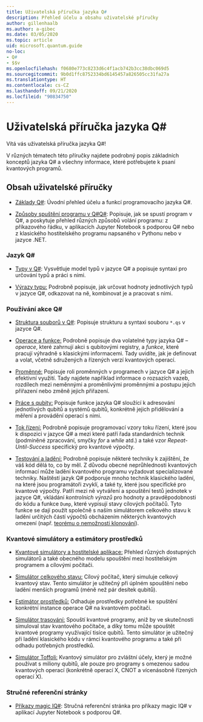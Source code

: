 ```yaml
---
title: Uživatelská příručka jazyka Q#
description: Přehled účelu a obsahu uživatelské příručky
author: gillenhaalb
ms.author: a-gibec
ms.date: 03/05/2020
ms.topic: article
uid: microsoft.quantum.guide
no-loc:
- Q#
- $$v
ms.openlocfilehash: f0680e773c8233d6c4f1acb742b3cc38dbc069d5
ms.sourcegitcommit: 9b0d1ffc8752334bd6145457a826505cc31fa27a
ms.translationtype: HT
ms.contentlocale: cs-CZ
ms.lasthandoff: 09/21/2020
ms.locfileid: "90834750"
---
```

# <a name="the-no-locq-user-guide"></a>Uživatelská příručka jazyka Q#

Vítá vás uživatelská příručka jazyka Q#! 

V různých tématech této příručky najdete podrobný popis základních konceptů jazyka Q# a všechny informace, které potřebujete k psaní kvantových programů.

## <a name="user-guide-contents"></a>Obsah uživatelské příručky

- [Základy Q#](xref:microsoft.quantum.guide.basics): Úvodní přehled účelu a funkcí programovacího jazyka Q#. 

- [Způsoby spuštění programu v Q#Q#](xref:microsoft.quantum.guide.host-programs): Popisuje, jak se spustí program v Q#, a poskytuje přehled různých způsobů volání programu: z příkazového řádku, v aplikacích Jupyter Notebook s podporou Q# nebo z klasického hostitelského programu napsaného v Pythonu nebo v jazyce .NET.

### <a name="no-locq-language"></a>Jazyk Q#

- [Typy v Q#](xref:microsoft.quantum.guide.types): Vysvětluje model typů v jazyce Q# a popisuje syntaxi pro určování typů a práci s nimi.

- [Výrazy typu:](xref:microsoft.quantum.guide.expressions) Podrobně popisuje, jak určovat hodnoty jednotlivých typů v jazyce Q#, odkazovat na ně, kombinovat je a pracovat s nimi. 

### <a name="using-no-locq"></a>Používání akce Q#

- [Struktura souborů v Q#](xref:microsoft.quantum.guide.filestructure): Popisuje strukturu a syntaxi souboru `*.qs` v jazyce Q#.

- [Operace a funkce:](xref:microsoft.quantum.guide.operationsfunctions) Podrobně popisuje dva volatelné typy jazyka Q# – *operace*, které zahrnují akci s qubitovými registry, a *funkce*, které pracují výhradně s klasickými informacemi. 
    Tady uvidíte, jak je definovat a volat, včetně sdružených a řízených verzí kvantových operací.

- [Proměnné:](xref:microsoft.quantum.guide.variables) Popisuje roli proměnných v programech v jazyce Q# a jejich efektivní využití. 
    Tady najdete například informace o rozsazích vazeb, rozdílech mezi neměnnými a proměnlivými proměnnými a postupu jejich přiřazení nebo změně jejich přiřazení.

- [Práce s qubity:](xref:microsoft.quantum.guide.qubits) Popisuje funkce jazyka Q# sloužící k adresování jednotlivých qubitů a systémů qubitů, konkrétně jejich přidělování a měření a provádění operací s nimi. 

- [Tok řízení:](xref:microsoft.quantum.guide.controlflow) Podrobně popisuje programovací vzory toku řízení, které jsou k dispozici v jazyce Q# a mezi které patří řada standardních technik (podmíněné zpracování, smyčky *for* a *while* atd.) a také vzor *Repeat-Until-Success* specifický pro kvantové výpočty.

- [Testování a ladění:](xref:microsoft.quantum.guide.testingdebugging) Podrobně popisuje některé techniky k zajištění, že váš kód dělá to, co by měl. 
    Z důvodu obecné neprůhlednosti kvantových informací může ladění kvantového programu vyžadovat specializované techniky. 
    Naštěstí jazyk Q# podporuje mnoho technik klasického ladění, na které jsou programátoři zvyklí, a také ty, které jsou specifické pro kvantové výpočty. Patří mezi ně vytváření a spouštění testů jednotek v jazyce Q#, vkládání *kontrolních výrazů* pro hodnoty a pravděpodobnosti do kódu a funkce `Dump`, které vypisují stavy cílových počítačů. 
    Tyto funkce se dají použít společně s naším simulátorem celkového stavu k ladění určitých částí výpočtů obcházením některých kvantových omezení (např. [teorému o nemožnosti klonování](xref:microsoft.quantum.concepts.pauli)).

### <a name="quantum-simulators-and-resource-estimators"></a>Kvantové simulátory a estimátory prostředků

- [Kvantové simulátory a hostitelské aplikace:](xref:microsoft.quantum.machines) Přehled různých dostupných simulátorů a také obecného modelu spouštění mezi hostitelským programem a cílovými počítači.

- [Simulátor celkového stavu:](xref:microsoft.quantum.machines.full-state-simulator) Cílový počítač, který simuluje celkový kvantový stav. Tento simulátor je užitečný při úplném spouštění nebo ladění menších programů (méně než pár desítek qubitů).

- [Estimátor prostředků:](xref:microsoft.quantum.machines.resources-estimator) Odhaduje prostředky potřebné ke spuštění konkrétní instance operace Q# na kvantovém počítači.

- [Simulátor trasování:](xref:microsoft.quantum.machines.qc-trace-simulator.intro) Spouští kvantové programy, aniž by ve skutečnosti simuloval stav kvantového počítače, a díky tomu může spouštět kvantové programy využívající tisíce qubitů. Tento simulátor je užitečný při ladění klasického kódu v rámci kvantového programu a také při odhadu potřebných prostředků.

- [Simulátor Toffoli:](xref:microsoft.quantum.machines.toffoli-simulator) Kvantový simulátor pro zvláštní účely, který je možné používat s miliony qubitů, ale pouze pro programy s omezenou sadou kvantových operací (konkrétně operací X, CNOT a vícenásobně řízených operací X).

### <a name="quick-reference-pages"></a>Stručné referenční stránky

- [Příkazy magic IQ#](xref:microsoft.quantum.guide.quickref.iqsharp): Stručná referenční stránka pro příkazy magic IQ# v aplikací Jupyter Notebook s podporou Q#.

